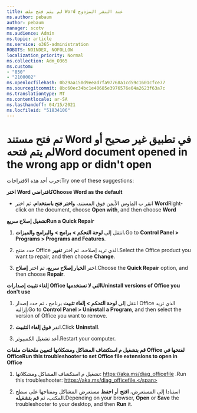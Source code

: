 ```yaml
---
title: لم يتم فتح ملف Word عند النقر المزدوج
ms.author: pebaum
author: pebaum
manager: scotv
ms.audience: Admin
ms.topic: article
ms.service: o365-administration
ROBOTS: NOINDEX, NOFOLLOW
localization_priority: Normal
ms.collection: Adm_O365
ms.custom:
- "850"
- "2100002"
ms.openlocfilehash: 0b29aa150d9eead7fa97768a1cd59c1601cfce77
ms.sourcegitcommit: 8bc60ec34bc1e40685e3976576e04a2623f63a7c
ms.translationtype: MT
ms.contentlocale: ar-SA
ms.lasthandoff: 04/15/2021
ms.locfileid: "51834106"
---
```

# <a name="word-document-opened-in-the-wrong-app-or-didnt-open"></a><span data-ttu-id="2d175-102">تم فتح مستند Word في تطبيق غير صحيح أو لم يتم فتحه</span><span class="sxs-lookup"><span data-stu-id="2d175-102">Word document opened in the wrong app or didn't open</span></span>

<span data-ttu-id="2d175-103">جرب أحد هذه الاقتراحات:</span><span class="sxs-lookup"><span data-stu-id="2d175-103">Try one of these suggestions:</span></span>

<span data-ttu-id="2d175-104">**اختر Word كافتراضي**</span><span class="sxs-lookup"><span data-stu-id="2d175-104">**Choose Word as the default**</span></span>

- <span data-ttu-id="2d175-105">انقر ب الماوس الأيمن فوق المستند، **واختر فتح باستخدام**، ثم اختر **Word**</span><span class="sxs-lookup"><span data-stu-id="2d175-105">Right-click on the document, choose **Open with**, and then choose **Word**</span></span>

<span data-ttu-id="2d175-106">**تشغيل إصلاح سريع**</span><span class="sxs-lookup"><span data-stu-id="2d175-106">**Run a Quick Repair**</span></span>

1. <span data-ttu-id="2d175-107">انتقل إلى **لوحة التحكم > برامج > والبرامج والميزات.**</span><span class="sxs-lookup"><span data-stu-id="2d175-107">Go to **Control Panel > Programs > Programs and Features**.</span></span>

2. <span data-ttu-id="2d175-108">حدد منتج Office الذي تريد إصلاحه، ثم اختر **تغيير**.</span><span class="sxs-lookup"><span data-stu-id="2d175-108">Select the Office product you want to repair, and then choose **Change**.</span></span>

3. <span data-ttu-id="2d175-109">اختر **الخيار إصلاح سريع،** ثم اختر **إصلاح**.</span><span class="sxs-lookup"><span data-stu-id="2d175-109">Choose the **Quick Repair** option, and then choose **Repair**.</span></span>

<span data-ttu-id="2d175-110">**إلغاء تثبيت إصدارات Office التي لا تستخدمها**</span><span class="sxs-lookup"><span data-stu-id="2d175-110">**Uninstall versions of Office you don't use**</span></span>

1. <span data-ttu-id="2d175-111">انتقل إلى **لوحة التحكم > إلغاء تثبيت** برنامج ، ثم حدد إصدار Office الذي تريد إزالته.</span><span class="sxs-lookup"><span data-stu-id="2d175-111">Go to **Control Panel > Uninstall a Program**, and then select the version of Office you want to remove.</span></span>

2. <span data-ttu-id="2d175-112">انقر **فوق إلغاء التثبيت**.</span><span class="sxs-lookup"><span data-stu-id="2d175-112">Click **Uninstall**.</span></span>

3. <span data-ttu-id="2d175-113">أعد تشغيل الكمبيوتر.</span><span class="sxs-lookup"><span data-stu-id="2d175-113">Restart your computer.</span></span>

<span data-ttu-id="2d175-114">**قم بتشغيل م استكشاف المشاكل ومشكلاتها لتعيين ملحقات ملفات Office لفتحها في Office**</span><span class="sxs-lookup"><span data-stu-id="2d175-114">**Run this troubleshooter to set Office file extensions to open in Office**</span></span>

1. <span data-ttu-id="2d175-115">تشغيل م استكشاف المشاكل ومشكلاتها: https://aka.ms/diag_officefile .</span><span class="sxs-lookup"><span data-stu-id="2d175-115">Run this troubleshooter: https://aka.ms/diag_officefile.</span></span>

2. <span data-ttu-id="2d175-116">استنادا إلى المستعرض، **افتح** أو **احفظ** مستعرض المشاكل ومفتاحها على سطح المكتب، ثم **قم بتشغيله.**</span><span class="sxs-lookup"><span data-stu-id="2d175-116">Depending on your browser, **Open** or **Save** the troubleshooter to your desktop, and then **Run** it.</span></span>
